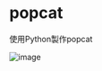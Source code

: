 # popcat

使用Python製作popcat

![image](https://github.com/user-attachments/assets/d6398af8-714d-4b20-9d4e-175197ff12fa)
